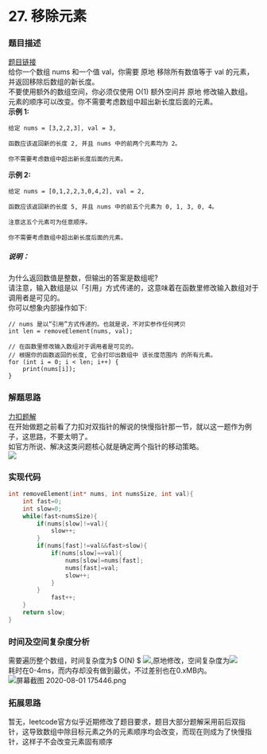 # 27. 移除元素

<a name="WXAd4"></a>
### 题目描述
[题目链接](https://leetcode-cn.com/problems/remove-element/)<br />给你一个数组 nums 和一个值 val，你需要 原地 移除所有数值等于 val 的元素，并返回移除后数组的新长度。<br />不要使用额外的数组空间，你必须仅使用 O(1) 额外空间并 原地 修改输入数组。<br />元素的顺序可以改变。你不需要考虑数组中超出新长度后面的元素。<br />**示例 1:**
```
给定 nums = [3,2,2,3], val = 3,

函数应该返回新的长度 2, 并且 nums 中的前两个元素均为 2。

你不需要考虑数组中超出新长度后面的元素。
```
**示例 2:**
```
给定 nums = [0,1,2,2,3,0,4,2], val = 2,

函数应该返回新的长度 5, 并且 nums 中的前五个元素为 0, 1, 3, 0, 4。

注意这五个元素可为任意顺序。

你不需要考虑数组中超出新长度后面的元素。
```
<a name="DNDt3"></a>
##### 说明：
为什么返回数值是整数，但输出的答案是数组呢?<br />请注意，输入数组是以「引用」方式传递的，这意味着在函数里修改输入数组对于调用者是可见的。<br />你可以想象内部操作如下:
```
// nums 是以“引用”方式传递的。也就是说，不对实参作任何拷贝
int len = removeElement(nums, val);

// 在函数里修改输入数组对于调用者是可见的。
// 根据你的函数返回的长度, 它会打印出数组中 该长度范围内 的所有元素。
for (int i = 0; i < len; i++) {
    print(nums[i]);
}
```
<a name="VDnol"></a>
### 解题思路
[力扣题解](https://leetcode-cn.com/leetbook/read/array-and-string/cv3bv/)<br />在开始做题之前看了力扣对双指针的解说的快慢指针那一节，就以这一题作为例子，这思路，不要太明了。<br />如官方所说、解决这类问题核心就是确定两个指针的移动策略。<br />![](https://cdn.nlark.com/yuque/0/2020/gif/1419739/1596275494107-ac3bb8b2-ec99-4107-bcd8-4a54fc267bfe.gif#align=left&display=inline&height=480&margin=%5Bobject%20Object%5D&name=&originHeight=480&originWidth=1349&size=0&status=done&style=none&width=1349)
<a name="cjhoF"></a>
### 实现代码
```c
int removeElement(int* nums, int numsSize, int val){
    int fast=0;
    int slow=0;
    while(fast<numsSize){
        if(nums[slow]!=val){
            slow++;
        }
        if(nums[fast]!=val&&fast>slow){
            if(nums[slow]==val){
                nums[slow]=nums[fast];
                nums[fast]=val;
                slow++;
            }
        }
            fast++;
    }
    return slow;
}
```
<a name="unvtY"></a>
### 时间及空间复杂度分析
需要遍历整个数组，时间复杂度为$ O(N) $ ![](https://cdn.nlark.com/yuque/__latex/33697ce7dfa48ba80980d298c8089378.svg#card=math&code=O%28N%29&height=20&width=41),原地修改，空间复杂度为![](https://cdn.nlark.com/yuque/__latex/5e079a28737d5dd019a3b8f6133ee55e.svg#card=math&code=O%281%29&height=20&width=34)<br />耗时在0-4ms，而内存却没有做到最优，不过差别也在0.xMB内。<br />![屏幕截图 2020-08-01 175446.png](https://cdn.nlark.com/yuque/0/2020/png/1419739/1596275705680-c7041dce-6c98-41ff-875b-28e33262656c.png#align=left&display=inline&height=472&margin=%5Bobject%20Object%5D&name=%E5%B1%8F%E5%B9%95%E6%88%AA%E5%9B%BE%202020-08-01%20175446.png&originHeight=472&originWidth=991&size=34951&status=done&style=none&width=991)
<a name="maqOu"></a>
### 拓展思路
暂无，leetcode官方似乎近期修改了题目要求，题目大部分题解采用前后双指针，这导致数组中除目标元素之外的元素顺序均会改变，而现在则成为了快慢指针，这样子不会改变元素固有顺序
